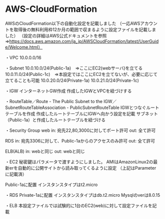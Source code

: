 # AWS-CloudFormation

AWSのCloudFormation以下の自動化設定を記載しました
（一応AWSアカウントを取得後の無料利用枠12か月の範囲で収まるように設定ファイルを記載しました）
（設定の詳細はAWS公式ドキュメントを参照⇒https://docs.aws.amazon.com/ja_jp/AWSCloudFormation/latest/UserGuide/Welcome.html）

・VPC
  10.0.0.0/16
  
・Subnet
  10.0.10.0/24(Public-1a)　⇒ここにEC2(webサーバ)を立てる
  10.0.11.0/24(Public-1c)　⇒本設定ではここにEC2を立てないが、必要に応じて立てることも可能
  10.0.20.0/24(Private-1a)
  10.0.21.0/24(Private-1c)
  
・IGW
  インターネットGW作成
  作成したIGWとVPCを紐づけする
  
・RouteTable／Route - The Public Subnet to the IGW／SubnetRouteTableAssociation - PublicSubnetRouteTable
  IGWとつなぐルートテーブルを作成
  作成したルートテーブルにIGWへ向かう設定を記載
  サブネット（Public-1a）と作成したルートテーブルを紐づける
 
・Security Group
  web
    in:   宛先22,80,3000に対してポート許可
    out:  全て許可

  RDS
    in:   宛先3306に対して、Public-1aからのアクセスのみ許可
    out:  全て許可
  
  ELB(ALB)
    in:   webと同じ 
    out:  webと同じ

・EC2
  秘密鍵はパラメータで渡すようにしました。
  AMIはAmazonLinux2の最新erを自動的に公開サイトから読み取ってくるように設定
  （上記はParameterに記載済）
  
  Public-1aに配置
  インスタンスタイプはt2.micro
  
・RDS
  Private-1aに配置
  インスタンスタイプはdb.t2.micro
  Mysqlのverは8.0.15
  
・ELB
  本設定ファイルでは試験的に1台のEC2(web)に対して設定ファイルを記載
